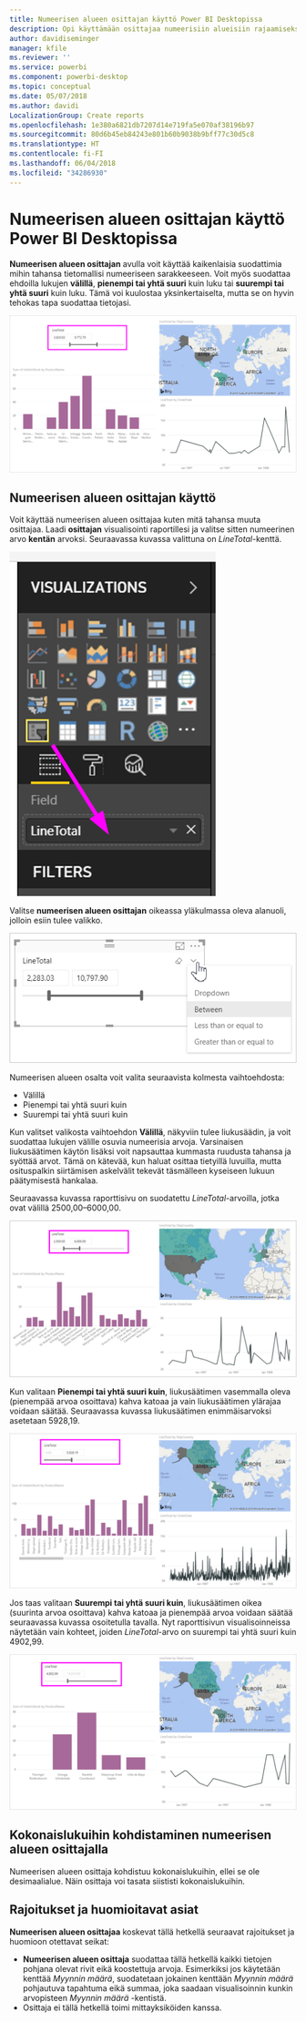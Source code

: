 ```yaml
---
title: Numeerisen alueen osittajan käyttö Power BI Desktopissa
description: Opi käyttämään osittajaa numeerisiin alueisiin rajaamiseksi Power BI Desktopissa
author: davidiseminger
manager: kfile
ms.reviewer: ''
ms.service: powerbi
ms.component: powerbi-desktop
ms.topic: conceptual
ms.date: 05/07/2018
ms.author: davidi
LocalizationGroup: Create reports
ms.openlocfilehash: 1e380a6821db7207d14e719fa5e070af38196b97
ms.sourcegitcommit: 80d6b45eb84243e801b60b9038b9bff77c30d5c8
ms.translationtype: HT
ms.contentlocale: fi-FI
ms.lasthandoff: 06/04/2018
ms.locfileid: "34286930"
---
```

# <a name="use-the-numeric-range-slicer-in-power-bi-desktop"></a>Numeerisen alueen osittajan käyttö Power BI Desktopissa
**Numeerisen alueen osittajan** avulla voit käyttää kaikenlaisia suodattimia mihin tahansa tietomallisi numeeriseen sarakkeeseen. Voit myös suodattaa ehdoilla lukujen **välillä**, **pienempi tai yhtä suuri** kuin luku tai **suurempi tai yhtä suuri** kuin luku. Tämä voi kuulostaa yksinkertaiselta, mutta se on hyvin tehokas tapa suodattaa tietojasi.

![Numeerisen alueen osittajan visualisointi](media/desktop-slicer-numeric-range/desktop-slicer-numeric-range-0.png)

## <a name="using-the-numeric-range-slicer"></a>Numeerisen alueen osittajan käyttö
Voit käyttää numeerisen alueen osittajaa kuten mitä tahansa muuta osittajaa. Laadi **osittajan** visualisointi raportillesi ja valitse sitten numeerinen arvo **kentän** arvoksi. Seuraavassa kuvassa valittuna on *LineTotal*-kenttä.

![Numeerisen alueen osittajan luominen](media/desktop-slicer-numeric-range/desktop-slicer-numeric-range-1-create.png)

Valitse **numeerisen alueen osittajan** oikeassa yläkulmassa oleva alanuoli, jolloin esiin tulee valikko.

![Numeerisen alueen osittaja -valikko](media/desktop-slicer-numeric-range/desktop-slicer-numeric-range-2-between.png)

Numeerisen alueen osalta voit valita seuraavista kolmesta vaihtoehdosta:

* Välillä
* Pienempi tai yhtä suuri kuin
* Suurempi tai yhtä suuri kuin

Kun valitset valikosta vaihtoehdon **Välillä**, näkyviin tulee liukusäädin, ja voit suodattaa lukujen välille osuvia numeerisia arvoja. Varsinaisen liukusäätimen käytön lisäksi voit napsauttaa kummasta ruudusta tahansa ja syöttää arvot. Tämä on kätevää, kun haluat osittaa tietyillä luvuilla, mutta osituspalkin siirtämisen askelvälit tekevät täsmälleen kyseiseen lukuun päätymisestä hankalaa.

Seuraavassa kuvassa raporttisivu on suodatettu *LineTotal*-arvoilla, jotka ovat välillä 2500,00–6000,00.

![Numeerisen alueen osittaja Välillä-asetuksella](media/desktop-slicer-numeric-range/desktop-slicer-numeric-range-3-between-range.png)

Kun valitaan **Pienempi tai yhtä suuri kuin**, liukusäätimen vasemmalla oleva (pienempää arvoa osoittava) kahva katoaa ja vain liukusäätimen ylärajaa voidaan säätää. Seuraavassa kuvassa liukusäätimen enimmäisarvoksi asetetaan 5928,19.

![Numeerisen alueen osittaja Pienempi kuin -asetuksella](media/desktop-slicer-numeric-range/desktop-slicer-numeric-range-4-less-than.png)

Jos taas valitaan **Suurempi tai yhtä suuri kuin**, liukusäätimen oikea (suurinta arvoa osoittava) kahva katoaa ja pienempää arvoa voidaan säätää seuraavassa kuvassa osoitetulla tavalla. Nyt raporttisivun visualisoinneissa näytetään vain kohteet, joiden *LineTotal*-arvo on suurempi tai yhtä suuri kuin 4902,99.

![Numeerisen alueen osittaja Suurempi kuin -asetuksella](media/desktop-slicer-numeric-range/desktop-slicer-numeric-range-5-greater-than.png)

## <a name="snap-to-whole-numbers-with-the-numeric-range-slicer"></a>Kokonaislukuihin kohdistaminen numeerisen alueen osittajalla

Numeerisen alueen osittaja kohdistuu kokonaislukuihin, ellei se ole desimaalialue. Näin osittaja voi tasata siististi kokonaislukuihin. 


## <a name="limitations-and-considerations"></a>Rajoitukset ja huomioitavat asiat
**Numeerisen alueen osittajaa** koskevat tällä hetkellä seuraavat rajoitukset ja huomioon otettavat seikat:

* **Numeerisen alueen osittaja** suodattaa tällä hetkellä kaikki tietojen pohjana olevat rivit eikä koostettuja arvoja. Esimerkiksi jos käytetään kenttää *Myynnin määrä*, suodatetaan jokainen kenttään *Myynnin määrä* pohjautuva tapahtuma eikä summaa, joka saadaan visualisoinnin kunkin arvopisteen *Myynnin määrä* -kentistä.
* Osittaja ei tällä hetkellä toimi mittayksiköiden kanssa.
